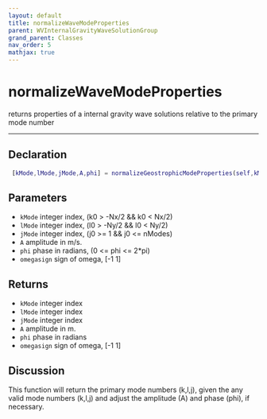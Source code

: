 ```yaml
---
layout: default
title: normalizeWaveModeProperties
parent: WVInternalGravityWaveSolutionGroup
grand_parent: Classes
nav_order: 5
mathjax: true
---
```


#  normalizeWaveModeProperties

returns properties of a internal gravity wave solutions relative to the primary mode number


---

## Declaration
```matlab
 [kMode,lMode,jMode,A,phi] = normalizeGeostrophicModeProperties(self,kMode,lMode,jMode,A,phi)
```
## Parameters
+ `kMode`  integer index, (k0 > -Nx/2 && k0 < Nx/2)
+ `lMode`  integer index, (l0 > -Ny/2 && l0 < Ny/2)
+ `jMode`  integer index, (j0 >= 1 && j0 <= nModes)
+ `A`  amplitude in m/s.
+ `phi`  phase in radians, (0 <= phi <= 2*pi)
+ `omegasign`  sign of omega, [-1 1]

## Returns
+ `kMode`  integer index
+ `lMode`  integer index
+ `jMode`  integer index
+ `A`  amplitude in m.
+ `phi`  phase in radians
+ `omegasign`  sign of omega, [-1 1]

## Discussion

  This function will return the primary mode numbers (k,l,j),
  given the any valid mode numbers (k,l,j) and adjust the
  amplitude (A) and phase (phi), if necessary.
 
                            
